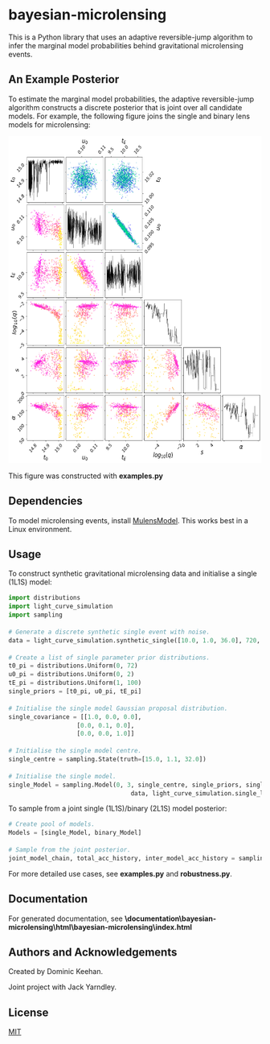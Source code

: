 # bayesian-microlensing
This is a Python library that uses an adaptive reversible-jump algorithm to infer the marginal model probabilities behind gravitational microlensing events.   

## An Example Posterior
To estimate the marginal model probabilities, the adaptive reversible-jump algorithm constructs a discrete posterior that is joint over all candidate models. For example, the following figure joins the single and binary lens models for microlensing:

<img src="figures/2-joint-pointilism.png" width="650" height="650">

This figure was constructed with **examples.py**

## Dependencies
To model microlensing events, install [MulensModel](https://rpoleski.github.io/MulensModel/install.html). This works best in a Linux environment.

## Usage
To construct synthetic gravitational microlensing data and initialise a single (1L1S) model:
```python
import distributions
import light_curve_simulation
import sampling

# Generate a discrete synthetic single event with noise.
data = light_curve_simulation.synthetic_single([10.0, 1.0, 36.0], 720, 23)

# Create a list of single parameter prior distributions.
t0_pi = distributions.Uniform(0, 72)
u0_pi = distributions.Uniform(0, 2)
tE_pi = distributions.Uniform(1, 100)
single_priors = [t0_pi, u0_pi, tE_pi]

# Initialise the single model Gaussian proposal distribution.
single_covariance = [[1.0, 0.0, 0.0],
                   [0.0, 0.1, 0.0],
                   [0.0, 0.0, 1.0]]

# Initialise the single model centre.
single_centre = sampling.State(truth=[15.0, 1.1, 32.0])

# Initialise the single model.
single_Model = sampling.Model(0, 3, single_centre, single_priors, single_covariance, \
                                  data, light_curve_simulation.single_log_likelihood)
```

To sample from a joint single (1L1S)/binary (2L1S) model posterior:

```python
# Create pool of models.
Models = [single_Model, binary_Model]

# Sample from the joint posterior.
joint_model_chain, total_acc_history, inter_model_acc_history = sampling.ARJMH(Models, iterations, warm_up_iterations)
```
For more detailed use cases, see **examples.py** and **robustness.py**.

## Documentation
For generated documentation, see **\documentation\bayesian-microlensing\html\bayesian-microlensing\index.html**

## Authors and Acknowledgements
Created by Dominic Keehan.

Joint project with Jack Yarndley.

## License
[MIT](https://choosealicense.com/licenses/mit/)
